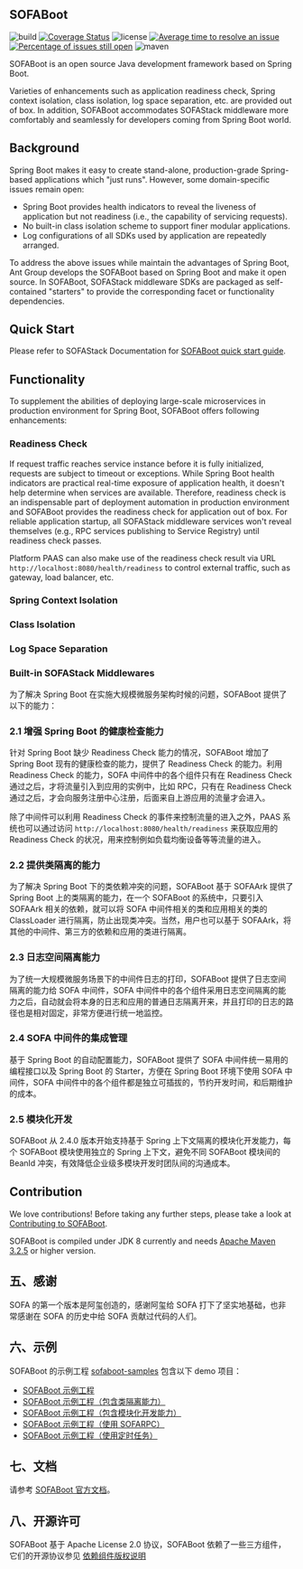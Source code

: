 ## SOFABoot

![build](https://github.com/sofastack/sofa-boot/workflows/build/badge.svg)
[![Coverage Status](https://codecov.io/gh/sofastack/sofa-boot/branch/master/graph/badge.svg)](https://codecov.io/gh/sofastack/sofa-boot/branch/master)
![license](https://img.shields.io/badge/license-Apache--2.0-green.svg)
[![Average time to resolve an issue](http://isitmaintained.com/badge/resolution/sofastack/sofa-boot.svg)](http://isitmaintained.com/project/sofastack/sofa-boot "Average time to resolve an issue")
[![Percentage of issues still open](http://isitmaintained.com/badge/open/sofastack/sofa-boot.svg)](http://isitmaintained.com/project/sofastack/sofa-boot "Percentage of issues still open")
![maven](https://img.shields.io/github/release/sofastack/sofa-boot.svg)

SOFABoot is an open source Java development framework based on Spring Boot.

Varieties of enhancements such as application readiness check, Spring context isolation, class isolation, log space separation, etc. are provided out of box.
In addition, SOFABoot accommodates SOFAStack middleware more comfortably and seamlessly for developers coming from Spring Boot world.

## Background

Spring Boot makes it easy to create stand-alone, production-grade Spring-based applications which "just runs". However, some domain-specific issues remain open:

- Spring Boot provides health indicators to reveal the liveness of application but not readiness (i.e., the capability of servicing requests).
- No built-in class isolation scheme to support finer modular applications.
- Log configurations of all SDKs used by application are repeatedly arranged.

To address the above issues while maintain the advantages of Spring Boot, Ant Group develops the SOFABoot based on Spring Boot and make it open source.
In SOFABoot, SOFAStack middleware SDKs are packaged as self-contained "starters" to provide the corresponding facet or functionality dependencies. 

## Quick Start
Please refer to SOFAStack Documentation for [SOFABoot quick start guide](https://www.sofastack.tech/en/projects/sofa-boot/quick-start/).

## Functionality
To supplement the abilities of deploying large-scale microservices in production environment for Spring Boot, SOFABoot offers following enhancements:

### Readiness Check
If request traffic reaches service instance before it is fully initialized, requests are subject to timeout or exceptions.
While Spring Boot health indicators are practical real-time exposure of application health, it doesn't help determine when services are available. 
Therefore, readiness check is an indispensable part of deployment automation in production environment and SOFABoot provides the readiness check for application out of box.
For reliable application startup, all SOFAStack middleware services won't reveal themselves (e.g., RPC services publishing to Service Registry) until readiness check passes.

Platform PAAS can also make use of the readiness check result via URL `http://localhost:8080/health/readiness` to control external traffic, such as gateway, load balancer, etc.

### Spring Context Isolation

### Class Isolation

### Log Space Separation

### Built-in SOFAStack Middlewares


为了解决 Spring Boot 在实施大规模微服务架构时候的问题，SOFABoot 提供了以下的能力：

### 2.1 增强 Spring Boot 的健康检查能力

针对 Spring Boot 缺少 Readiness Check 能力的情况，SOFABoot 增加了 Spring Boot 现有的健康检查的能力，提供了 Readiness Check 的能力。利用 Readiness Check 的能力，SOFA 中间件中的各个组件只有在 Readiness Check 通过之后，才将流量引入到应用的实例中，比如 RPC，只有在 Readiness Check 通过之后，才会向服务注册中心注册，后面来自上游应用的流量才会进入。

除了中间件可以利用 Readiness Check 的事件来控制流量的进入之外，PAAS 系统也可以通过访问 `http://localhost:8080/health/readiness` 来获取应用的 Readiness Check 的状况，用来控制例如负载均衡设备等等流量的进入。

### 2.2 提供类隔离的能力

为了解决 Spring Boot 下的类依赖冲突的问题，SOFABoot 基于 SOFAArk 提供了 Spring Boot 上的类隔离的能力，在一个 SOFABoot 的系统中，只要引入 SOFAArk 相关的依赖，就可以将 SOFA 中间件相关的类和应用相关的类的 ClassLoader 进行隔离，防止出现类冲突。当然，用户也可以基于 SOFAArk，将其他的中间件、第三方的依赖和应用的类进行隔离。

### 2.3 日志空间隔离能力

为了统一大规模微服务场景下的中间件日志的打印，SOFABoot 提供了日志空间隔离的能力给 SOFA 中间件，SOFA 中间件中的各个组件采用日志空间隔离的能力之后，自动就会将本身的日志和应用的普通日志隔离开来，并且打印的日志的路径也是相对固定，非常方便进行统一地监控。

### 2.4 SOFA 中间件的集成管理

基于 Spring Boot 的自动配置能力，SOFABoot 提供了 SOFA 中间件统一易用的编程接口以及 Spring Boot 的 Starter，方便在 Spring Boot 环境下使用 SOFA 中间件，SOFA 中间件中的各个组件都是独立可插拔的，节约开发时间，和后期维护的成本。

### 2.5 模块化开发

SOFABoot 从 2.4.0 版本开始支持基于 Spring 上下文隔离的模块化开发能力，每个 SOFABoot 模块使用独立的 Spring 上下文，避免不同 SOFABoot 模块间的 BeanId 冲突，有效降低企业级多模块开发时团队间的沟通成本。

## Contribution
We love contributions! Before taking any further steps, please take a look at [Contributing to SOFABoot](./CONTRIBUTING.md).

SOFABoot is compiled under JDK 8 currently and needs [Apache Maven 3.2.5](https://archive.apache.org/dist/maven/maven-3/3.2.5/binaries/) or higher version.

## 五、感谢

SOFA 的第一个版本是阿玺创造的，感谢阿玺给 SOFA 打下了坚实地基础，也非常感谢在 SOFA 的历史中给 SOFA 贡献过代码的人们。

## 六、示例

SOFABoot 的示例工程 [sofaboot-samples](https://github.com/sofastack-guides/sofa-boot-guides/tree/master) 包含以下 demo 项目：
* [SOFABoot 示例工程](https://github.com/sofastack-guides/sofa-boot-guides/tree/master/sofaboot-sample)
* [SOFABoot 示例工程（包含类隔离能力）](https://github.com/sofastack-guides/sofa-boot-guides/blob/master/sofaboot-sample-with-isolation)
* [SOFABoot 示例工程（包含模块化开发能力）](https://github.com/sofastack-guides/sofa-boot-guides/blob/master/sofaboot-sample-with-isle)
* [SOFABoot 示例工程（使用 SOFARPC）](https://github.com/sofastack-guides/sofa-boot-guides/blob/master/sofaboot-sample-with-rpc)
* [SOFABoot 示例工程（使用定时任务）](https://github.com/sofastack-guides/sofa-boot-guides/blob/master/sofaboot-scheduler-batch-sample)
 
## 七、文档

请参考 [SOFABoot 官方文档](http://www.sofastack.tech/sofa-boot/docs/Home)。

## 八、开源许可

SOFABoot 基于 Apache License 2.0 协议，SOFABoot 依赖了一些三方组件，它们的开源协议参见 [依赖组件版权说明](https://www.sofastack.tech/projects/sofa-boot/notice/)
